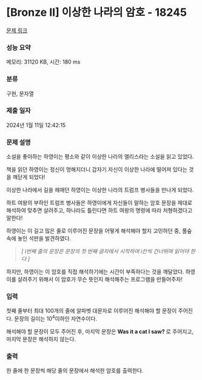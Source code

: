 # [Bronze II] 이상한 나라의 암호 - 18245 

[문제 링크](https://www.acmicpc.net/problem/18245) 

### 성능 요약

메모리: 31120 KB, 시간: 180 ms

### 분류

구현, 문자열

### 제출 일자

2024년 1월 11일 12:42:15

### 문제 설명

<p>소설을 좋아하는 하영이는 평소와 같이 이상한 나라의 앨리스라는 소설을 읽고 있었다.</p>

<p>책을 읽던 하영이는 정신이 멍해지더니 갑자기 자신이 이상한 나라에 떨어져 있다는 것을 깨닫게 되었다!</p>

<p>이상한 나라에서 길을 헤매던 하영이는 이상한 나라의 트럼프 병사들을 만나게 되었다.</p>

<p>하트 여왕의 부하인 트럼프 병사들은 하영이에게 자신들이 말하는 암호 문장을 제대로 해석하여 맞추면 살려주고, 하나라도 틀린다면 하트 여왕의 명령에 따라 처형하겠다고 말한다!</p>

<p>하영이는 이 길고 많은 줄로 이루어진 문장을 어떻게 해석해야 할지 고민하던 중, 풀숲 속에 놓인 석판을 발견하였다.</p>

<blockquote>
<p><em>[ i번째 줄의 문장은 문장의 첫 번째 글자에서 시작하여 i칸씩 건너뛰며 읽어야 한다 ]</em></p>
</blockquote>

<p>하지만, 하영이는 이 암호를 직접 해석하기에는 시간이 부족하다는 것을 깨달았다. 하영이를 살려주기 위해서 이 암호가 무슨 뜻인지 해석해주는 프로그램을 만들어주자!</p>

### 입력 

 <p>첫째 줄부터 최대 100개의 줄에 알파벳 대문자로 이루어진 해석해야 할 문장이 주어진다. 문장의 길이는 10<sup>4</sup>이하인 자연수이다.</p>

<p>해석해야 할 문장이 모두 주어진 후, 마지막 문장은 <strong>Was it a cat I saw</strong><b>? </b>로 주어지고, 마지막 문장은 해석하지 않는다.</p>

### 출력 

 <p>한 줄에 한 문장씩 해당 줄의 문장에서 해석한 암호를 출력한다.</p>

